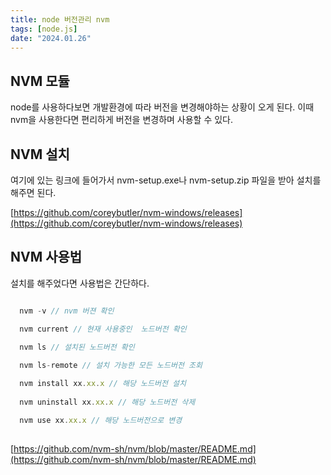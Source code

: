 ```yaml
---
title: node 버전관리 nvm
tags: [node.js]
date: "2024.01.26"
---
```

## NVM 모듈 

node를 사용하다보면 개발환경에 따라 버전을 변경해야하는 상황이 오게 된다. 이때 nvm을 사용한다면 편리하게 버전을 변경하며 사용할 수 있다.

## NVM 설치 

여기에 있는 링크에 들어가서 nvm-setup.exe나 nvm-setup.zip 파일을 받아 설치를 해주면 된다.

[https://github.com/coreybutler/nvm-windows/releases](https://github.com/coreybutler/nvm-windows/releases) 

## NVM 사용법 

설치를 해주었다면 사용법은 간단하다.

```javascript

  nvm -v // nvm 버젼 확인

  nvm current // 현재 사용중인  노드버전 확인
  
  nvm ls // 설치된 노드버전 확인

  nvm ls-remote // 설치 가능한 모든 노드버전 조회

  nvm install xx.xx.x // 해당 노드버전 설치
  
  nvm uninstall xx.xx.x // 해당 노드버전 삭제

  nvm use xx.xx.x // 해당 노드버전으로 변경
  
```
[https://github.com/nvm-sh/nvm/blob/master/README.md](https://github.com/nvm-sh/nvm/blob/master/README.md) 
